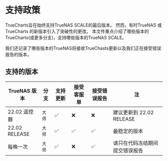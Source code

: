 # 支持政策

TrueCharts旨在始终支持TrueNAS SCALE的最后版本。 然而，有时TrueNAS 或 TrueCharts 的新版本引入了突破性的更改。 本文件重点介绍了哪些版本的TrueCharts(或更多分支)，支持哪些版本的TrueNAS SCALE。

我们还记录了哪些版本的TrueNAS将接收TrueChasts更新以及我们正在接受错误报告的版本。

## 支持的版本

| TrueNAS 版本    | 分支   | 支持更新                 | 接受客服单                | 接受错误报告               | 注                   |
| ------------- | ---- | -------------------- | -------------------- | -------------------- | ------------------- |
| 22.02 遥控器     | `大师` | :white_check_mark: | :x:                  | :x:                  | 建议更新到 22.02 RELEASE |
| 22.02 RELEASE | `大师` | :white_check_mark: | :white_check_mark: | :white_check_mark: | 最稳定的版本              |
| 每晚一次          | `大师` | :white_check_mark: | :x:                  | :white_check_mark: | 请只在代码冻结期间提交错误报告     |

